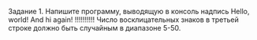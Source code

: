 Задание 1. Напишите программу, выводящую в консоль надпись
Hello, world!
And hi again!
!!!!!!!!!!
Число восклицательных знаков в третьей строке должно быть случайным в диапазоне 5-50.
